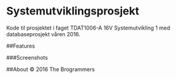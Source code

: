 # Systemutviklingsprosjekt
Kode til prosjektet i faget TDAT1006-A 16V Systemutvikling 1 med databaseprosjekt våren 2016.


##Features

###Screenshots

##About
© 2016 The Brogrammers
